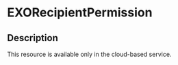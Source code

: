 
# EXORecipientPermission

## Description

This resource is available only in the cloud-based service.
